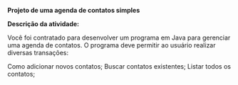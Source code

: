 **Projeto de uma agenda de contatos simples**

**Descrição da atividade:**

Você foi contratado para desenvolver um programa em Java para gerenciar uma agenda de contatos. 
O programa deve permitir ao usuário realizar diversas transações: 

Como adicionar novos contatos; 
Buscar contatos existentes;
Listar todos os contatos;
